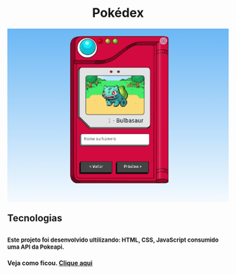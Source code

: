 <h1 align="center">Pokédex</h1>

<img align="center" src="./images/readme.png"/>

<h2 id="tecnologias" style="margin-top: 25px;">Tecnologias<h2>
<p style="font-size: 13px;">Este projeto foi desenvolvido ultilizando: HTML, CSS, JavaScript consumido uma API da Pokeapi.</p>

<h4>Veja como ficou. <a href="https://pokedex.iron-code.com/">Clique aqui</a></h4>
